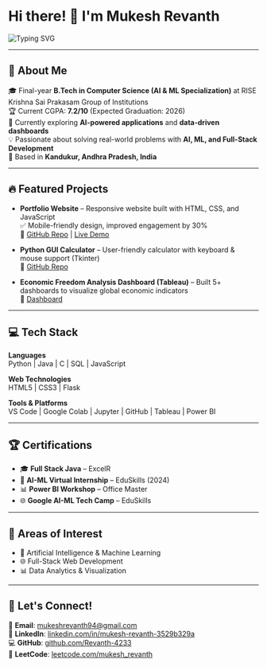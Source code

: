 # Hi there! 👋 I'm Mukesh Revanth

![Typing SVG](https://readme-typing-svg.herokuapp.com?font=Fira+Code&size=25&pause=1000&color=00F79D&width=600&lines=Python+Developer;AI+%26+ML+Enthusiast;Full+Stack+Learner;Always+Learning+New+Things)

---

## 🚀 About Me
🎓 Final-year **B.Tech in Computer Science (AI & ML Specialization)** at RISE Krishna Sai Prakasam Group of Institutions  
🏆 Current CGPA: **7.2/10** (Expected Graduation: 2026)  
🌱 Currently exploring **AI-powered applications** and **data-driven dashboards**  
💡 Passionate about solving real-world problems with **AI, ML, and Full-Stack Development**  
📍 Based in **Kandukur, Andhra Pradesh, India**  

---

## 🔥 Featured Projects
- **Portfolio Website** – Responsive website built with HTML, CSS, and JavaScript  
   ✅ Mobile-friendly design, improved engagement by 30%  
   🔗 [GitHub Repo](https://github.com/Revanth-4233/Responsive_Portfolio) | [Live Demo](https://revanth-4233.github.io/Responsive_Portfolio/)

- **Python GUI Calculator** – User-friendly calculator with keyboard & mouse support (Tkinter)  
   🔗 [GitHub Repo](https://github.com/Revanth-4233)  

- **Economic Freedom Analysis Dashboard (Tableau)** – Built 5+ dashboards to visualize global economic indicators  
   🔗 [Dashboard](https://public.tableau.com/app/profile/mukesh.revanth/viz/shared/D6NC2Q337)  

---

## 💻 Tech Stack

**Languages**  
Python | Java | C | SQL | JavaScript  

**Web Technologies**  
HTML5 | CSS3 | Flask  

**Tools & Platforms**  
VS Code | Google Colab | Jupyter | GitHub | Tableau | Power BI  

---

## 🏆 Certifications
- 🎓 **Full Stack Java** – ExcelR  
- 🤖 **AI-ML Virtual Internship** – EduSkills (2024)  
- 📊 **Power BI Workshop** – Office Master  
- 🌐 **Google AI-ML Tech Camp** – EduSkills  

---

## 🎯 Areas of Interest
- 🤖 Artificial Intelligence & Machine Learning  
- 🌐 Full-Stack Web Development  
- 📊 Data Analytics & Visualization  

---

## 🤝 Let's Connect!
📧 **Email**: [mukeshrevanth94@gmail.com](mailto:mukeshrevanth94@gmail.com)  
💼 **LinkedIn**: [linkedin.com/in/mukesh-revanth-3529b329a](https://www.linkedin.com/in/mukesh-revanth-3529b329a/)  
💻 **GitHub**: [github.com/Revanth-4233](https://github.com/Revanth-4233)  
🎯 **LeetCode**: [leetcode.com/mukesh_revanth](https://leetcode.com/u/mukesh_revanth/)  
